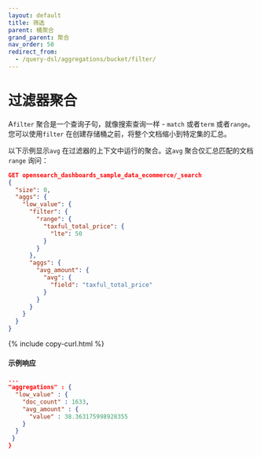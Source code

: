 ```yaml
---
layout: default
title: 筛选
parent: 桶聚合
grand_parent: 聚合
nav_order: 50
redirect_from:
  - /query-dsl/aggregations/bucket/filter/
---
```


# 过滤器聚合

A`filter` 聚合是一个查询子句，就像搜索查询一样 - `match` 或者`term` 或者`range`。您可以使用`filter` 在创建存储桶之前，将整个文档缩小到特定集的汇总。

以下示例显示`avg` 在过滤器的上下文中运行的聚合。这`avg` 聚合仅汇总匹配的文档`range` 询问：

```json
GET opensearch_dashboards_sample_data_ecommerce/_search
{
  "size": 0,
  "aggs": {
    "low_value": {
      "filter": {
        "range": {
          "taxful_total_price": {
            "lte": 50
          }
        }
      },
      "aggs": {
        "avg_amount": {
          "avg": {
            "field": "taxful_total_price"
          }
        }
      }
    }
  }
}
```
{% include copy-curl.html %}

#### 示例响应

```json
...
"aggregations" : {
  "low_value" : {
    "doc_count" : 1633,
    "avg_amount" : {
      "value" : 38.363175998928355
    }
  }
 }
}
```
